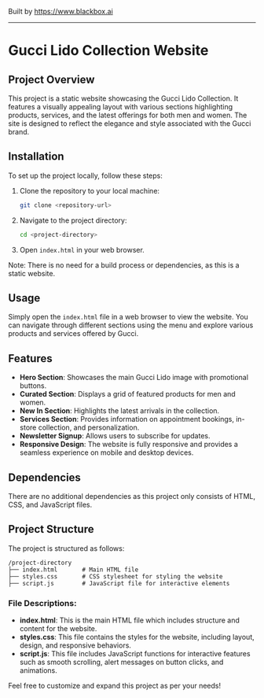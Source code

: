 
Built by https://www.blackbox.ai

---

# Gucci Lido Collection Website

## Project Overview
This project is a static website showcasing the Gucci Lido Collection. It features a visually appealing layout with various sections highlighting products, services, and the latest offerings for both men and women. The site is designed to reflect the elegance and style associated with the Gucci brand.

## Installation
To set up the project locally, follow these steps:

1. Clone the repository to your local machine:
   ```bash
   git clone <repository-url>
   ```

2. Navigate to the project directory:
   ```bash
   cd <project-directory>
   ```

3. Open `index.html` in your web browser.

Note: There is no need for a build process or dependencies, as this is a static website.

## Usage
Simply open the `index.html` file in a web browser to view the website. You can navigate through different sections using the menu and explore various products and services offered by Gucci.

## Features
- **Hero Section**: Showcases the main Gucci Lido image with promotional buttons.
- **Curated Section**: Displays a grid of featured products for men and women.
- **New In Section**: Highlights the latest arrivals in the collection.
- **Services Section**: Provides information on appointment bookings, in-store collection, and personalization.
- **Newsletter Signup**: Allows users to subscribe for updates.
- **Responsive Design**: The website is fully responsive and provides a seamless experience on mobile and desktop devices.

## Dependencies
There are no additional dependencies as this project only consists of HTML, CSS, and JavaScript files.

## Project Structure
The project is structured as follows:

```
/project-directory
├── index.html       # Main HTML file
├── styles.css       # CSS stylesheet for styling the website
├── script.js        # JavaScript file for interactive elements
```

### File Descriptions:
- **index.html**: This is the main HTML file which includes structure and content for the website.
- **styles.css**: This file contains the styles for the website, including layout, design, and responsive behaviors.
- **script.js**: This file includes JavaScript functions for interactive features such as smooth scrolling, alert messages on button clicks, and animations.

Feel free to customize and expand this project as per your needs!